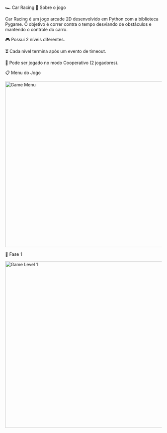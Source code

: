 🏎️ Car Racing
📖 Sobre o jogo

Car Racing é um jogo arcade 2D desenvolvido em Python com a biblioteca Pygame.
O objetivo é correr contra o tempo desviando de obstáculos e mantendo o controle do carro.

🎮 Possui 2 níveis diferentes.

⏳ Cada nível termina após um evento de timeout.

👥 Pode ser jogado no modo Cooperativo (2 jogadores).

📋 Menu do Jogo

<img width="516" height="534" alt="Game Menu" src="https://github.com/user-attachments/assets/7b4513c9-2971-4f93-8677-5322254f9ae9" />

🚧 Fase 1

<img width="517" height="537" alt="Game Level 1" src="https://github.com/user-attachments/assets/c1acc5ad-db4e-47cb-a7fb-73ce8a045a8f" />

